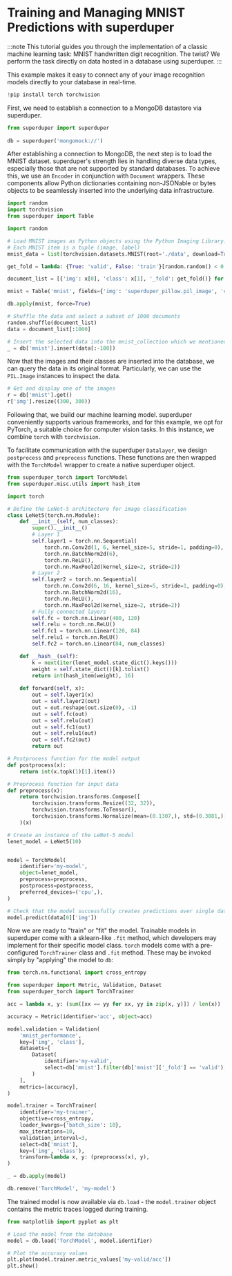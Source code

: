 # Training and Managing MNIST Predictions with superduper

:::note
This tutorial guides you through the implementation of a classic machine learning task: MNIST handwritten digit recognition. The twist? We perform the task directly on data hosted in a database using superduper.
:::

This example makes it easy to connect any of your image recognition models directly to your database in real-time. 


```python
!pip install torch torchvision
```

First, we need to establish a connection to a MongoDB datastore via superduper. 


```python
from superduper import superduper
    
db = superduper('mongomock://')
```

After establishing a connection to MongoDB, the next step is to load the MNIST dataset. superduper's strength lies in handling diverse data types, especially those that are not supported by standard databases. To achieve this, we use an `Encoder` in conjunction with `Document` wrappers. These components allow Python dictionaries containing non-JSONable or bytes objects to be seamlessly inserted into the underlying data infrastructure.


```python
import random
import torchvision
from superduper import Table

import random

# Load MNIST images as Python objects using the Python Imaging Library.
# Each MNIST item is a tuple (image, label)
mnist_data = list(torchvision.datasets.MNIST(root='./data', download=True))

get_fold = lambda: {True: 'valid', False: 'train'}[random.random() < 0.1]

document_list = [{'img': x[0], 'class': x[1], '_fold': get_fold()} for x in mnist_data]

mnist = Table('mnist', fields={'img': 'superduper_pillow.pil_image', 'class': 'int', '_fold': 'str'})

db.apply(mnist, force=True)

# Shuffle the data and select a subset of 1000 documents
random.shuffle(document_list)
data = document_list[:1000]

# Insert the selected data into the mnist_collection which we mentioned before like: mnist_collection = Collection('mnist')
_ = db['mnist'].insert(data[:-100])
```

Now that the images and their classes are inserted into the database, we can query the data in its original format. Particularly, we can use the `PIL.Image` instances to inspect the data.


```python
# Get and display one of the images
r = db['mnist'].get()
r['img'].resize((300, 300))
```

Following that, we build our machine learning model. superduper conveniently supports various frameworks, and for this example, we opt for PyTorch, a suitable choice for computer vision tasks. In this instance, we combine `torch` with `torchvision`.

To facilitate communication with the superduper `Datalayer`, we design `postprocess` and `preprocess` functions. These functions are then wrapped with the `TorchModel` wrapper to create a native superduper object.


```python
from superduper_torch import TorchModel
from superduper.misc.utils import hash_item

import torch

# Define the LeNet-5 architecture for image classification
class LeNet5(torch.nn.Module):
    def __init__(self, num_classes):
        super().__init__()
        # Layer 1
        self.layer1 = torch.nn.Sequential(
            torch.nn.Conv2d(1, 6, kernel_size=5, stride=1, padding=0),
            torch.nn.BatchNorm2d(6),
            torch.nn.ReLU(),
            torch.nn.MaxPool2d(kernel_size=2, stride=2))
        # Layer 2
        self.layer2 = torch.nn.Sequential(
            torch.nn.Conv2d(6, 16, kernel_size=5, stride=1, padding=0),
            torch.nn.BatchNorm2d(16),
            torch.nn.ReLU(),
            torch.nn.MaxPool2d(kernel_size=2, stride=2))
        # Fully connected layers
        self.fc = torch.nn.Linear(400, 120)
        self.relu = torch.nn.ReLU()
        self.fc1 = torch.nn.Linear(120, 84)
        self.relu1 = torch.nn.ReLU()
        self.fc2 = torch.nn.Linear(84, num_classes)

    def __hash__(self):
        k = next(iter(lenet_model.state_dict().keys()))
        weight = self.state_dict()[k].tolist()
        return int(hash_item(weight), 16)
        
    def forward(self, x):
        out = self.layer1(x)
        out = self.layer2(out)
        out = out.reshape(out.size(0), -1)
        out = self.fc(out)
        out = self.relu(out)
        out = self.fc1(out)
        out = self.relu1(out)
        out = self.fc2(out)
        return out

# Postprocess function for the model output    
def postprocess(x):
    return int(x.topk(1)[1].item())

# Preprocess function for input data
def preprocess(x):
    return torchvision.transforms.Compose([
        torchvision.transforms.Resize((32, 32)),
        torchvision.transforms.ToTensor(),
        torchvision.transforms.Normalize(mean=(0.1307,), std=(0.3081,))]
    )(x)

# Create an instance of the LeNet-5 model
lenet_model = LeNet5(10)


model = TorchModel(
    identifier='my-model',
    object=lenet_model,
    preprocess=preprocess,
    postprocess=postprocess, 
    preferred_devices=('cpu',),
)

# Check that the model successfully creates predictions over single data-points
model.predict(data[0]['img'])
```

Now we are ready to "train" or "fit" the model. Trainable models in superduper come with a sklearn-like `.fit` method,
which developers may implement for their specific model class. `torch` models come with a pre-configured
`TorchTrainer` class and `.fit` method. These may be invoked simply by "applying" the model to `db`:


```python
from torch.nn.functional import cross_entropy

from superduper import Metric, Validation, Dataset
from superduper_torch import TorchTrainer

acc = lambda x, y: (sum([xx == yy for xx, yy in zip(x, y)]) / len(x))

accuracy = Metric(identifier='acc', object=acc)

model.validation = Validation(
    'mnist_performance',
    key=['img', 'class'],
    datasets=[
        Dataset(
            identifier='my-valid',
            select=db['mnist'].filter(db['mnist']['_fold'] == 'valid'),
        )
    ],
    metrics=[accuracy],
)

model.trainer = TorchTrainer(
    identifier='my-trainer',
    objective=cross_entropy,
    loader_kwargs={'batch_size': 10},
    max_iterations=10,
    validation_interval=3,
    select=db['mnist'],
    key=('img', 'class'),
    transform=lambda x, y: (preprocess(x), y),
)

_ = db.apply(model)
```


```python
db.remove('TorchModel', 'my-model')
```

The trained model is now available via `db.load` - the `model.trainer` object contains the metric traces
logged during training.


```python
from matplotlib import pyplot as plt

# Load the model from the database
model = db.load('TorchModel', model.identifier)

# Plot the accuracy values
plt.plot(model.trainer.metric_values['my-valid/acc'])
plt.show()
```
